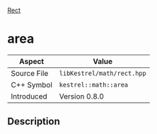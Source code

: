 [Rect](index)
# area
| Aspect | Value |
| --- | --- |
| Source File | `libKestrel/math/rect.hpp` |
| C++ Symbol | `kestrel::math::area` |
| Introduced | Version 0.8.0 |
## Description

